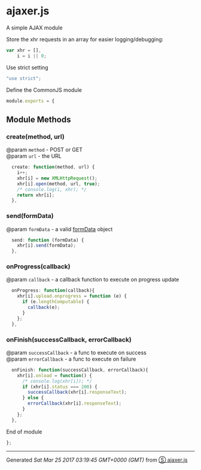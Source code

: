 # ajaxer.js
A simple AJAX module

Store the xhr requests in an array for easier logging/debugging:
```js
var xhr = [],
    i = i || 0;

```
Use strict setting
```js
"use strict";

```
Define the CommonJS module
```js
module.exports = {

```
## Module Methods

### create(method, url)
@param `method` - POST or GET  
@param `url` - the URL  
```js
  create: function(method, url) {
    i++;
    xhr[i] = new XMLHttpRequest();
    xhr[i].open(method, url, true);
    /* console.log(i, xhr); */
    return xhr[i];
  },

```
### send(formData)
@param `formData` - a valid [formData](https://developer.mozilla.org/en/docs/Web/API/FormData) object  
```js
  send: function (formData) {
    xhr[i].send(formData);
  },

```
### onProgress(callback)
@param `callback` - a callback function to execute on progress update  
```js
  onProgress: function(callback){
    xhr[i].upload.onprogress = function (e) {
      if (e.lengthComputable) {
        callback(e);
      }
    };
  },

```
### onFinish(successCallback, errorCallback)
@param `successCallback` - a func to execute on success  
@param `errorCallback` - a func to execute on failure  
```js
  onFinish: function(successCallback, errorCallback){
    xhr[i].onload = function() {
      /* console.log(xhr[i]); */
      if (xhr[i].status === 200) {
        successCallback(xhr[i].responseText);
      } else {
        errorCallback(xhr[i].responseText);
      }
    };
  },

```
End of module
```js
};

```
------------------------
Generated _Sat Mar 25 2017 03:19:45 GMT+0000 (GMT)_ from [&#x24C8; ajaxer.js](ajaxer.js "View in source")

